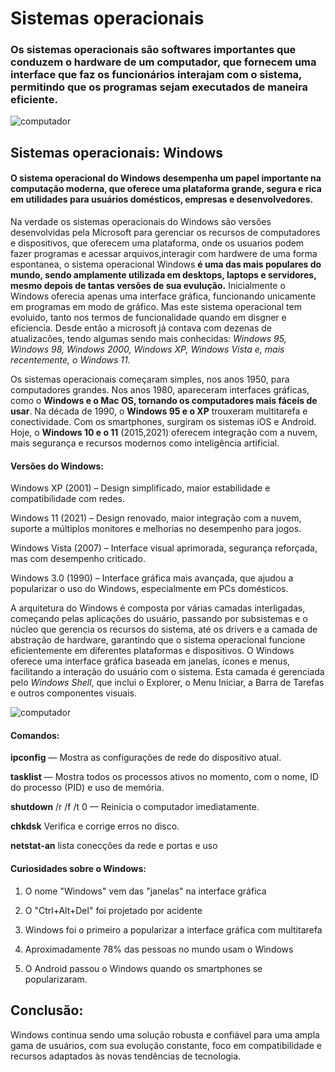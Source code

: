 # Sistemas operacionais
### Os sistemas operacionais são softwares importantes que conduzem o hardware de um computador, que fornecem uma interface que faz os funcionários interajam com o sistema, permitindo que os programas sejam executados de maneira eficiente.

![computador](https://infopedagogica.com.br/wp-content/uploads/2022/03/Guia-completo-sobre-Tecnologia-da-Informacao_infopedagogica.jpg)

## Sistemas operacionais: Windows 
#### O sistema operacional do Windows desempenha um papel importante na computação moderna, que oferece uma plataforma grande, segura e rica em utilidades para usuários domésticos, empresas e desenvolvedores.

Na verdade os sistemas operacionais do Windows são versões desenvolvidas pela Microsoft para gerenciar os recursos de computadores e dispositivos, que oferecem uma plataforma, onde os usuarios podem fazer programas e acessar arquivos,interagir com hardwere de uma forma espontanea, o sistema operacional Windows **é uma das mais populares do mundo, sendo amplamente utilizada em desktops, laptops e servidores, mesmo depois de tantas versões de sua evulução.** 
Inicialmente o Windows oferecia apenas uma interface gráfica, funcionando unicamente em programas em modo de gráfico. Mas este sistema operacional tem evoluido, tanto nos termos de funcionalidade quando em disgner e eficiencia. Desde então a microsoft já contava com dezenas de atualizacões, tendo algumas sendo mais conhecidas:  *Windows 95, Windows 98, Windows 2000, Windows XP, Windows Vista e, mais recentemente, o Windows 11.*

Os sistemas operacionais começaram simples, nos anos 1950, para computadores grandes. Nos anos 1980, apareceram interfaces gráficas, como o **Windows e o Mac OS, tornando os computadores mais fáceis de usar**. Na década de 1990, o **Windows 95 e o XP** trouxeram multitarefa e conectividade. Com os smartphones, surgiram os sistemas iOS e Android. Hoje, o **Windows 10 e o 11** (2015,2021) oferecem integração com a nuvem, mais segurança e recursos modernos como inteligência artificial.

#### Versões do Windows:

Windows XP (2001) – Design simplificado, maior estabilidade e compatibilidade com redes.

Windows 11 (2021) – Design renovado, maior integração com a nuvem, suporte a múltiplos monitores e melhorias no desempenho para jogos.

Windows Vista (2007) – Interface visual aprimorada, segurança reforçada, mas com desempenho criticado.

Windows 3.0 (1990) – Interface gráfica mais avançada, que ajudou a popularizar o uso do Windows, especialmente em PCs domésticos.



A arquitetura do Windows é composta por várias camadas interligadas, começando pelas aplicações do usuário, passando por subsistemas e o núcleo que gerencia os recursos do sistema, até os drivers e a camada de abstração de hardware, garantindo que o sistema operacional funcione eficientemente em diferentes plataformas e dispositivos.
O Windows oferece uma interface gráfica baseada em janelas, ícones e menus, facilitando a interação do usuário com o sistema. Esta camada é gerenciada pelo *Windows Shell*, que inclui o Explorer, o Menu Iniciar, a Barra de Tarefas e outros componentes visuais.

![computador](https://doity.com.br/blog/app/uploads/2022/05/Quer-fazer-um-curso-de-organizacao-de-eventos-Conheca-os-melhores-930x534.png)

#### Comandos:

__ipconfig__ — Mostra as configurações de rede do dispositivo atual.

__tasklist__ — Mostra todos os processos ativos no momento, com o nome, ID do processo (PID) e uso de memória.

__shutdown__ /r /f /t 0 — Reinicia o computador imediatamente.

__chkdsk__ Verifica e corrige erros no disco.

__netstat-an__ lista conecções da rede e portas e uso

#### Curiosidades sobre o Windows:

1. O nome "Windows" vem das "janelas" na interface gráfica

2. O "Ctrl+Alt+Del" foi projetado por acidente

3. Windows foi o primeiro a popularizar a interface gráfica com multitarefa

4. Aproximadamente 78% das pessoas no mundo usam o Windows

5. O Android passou o Windows quando os smartphones se popularizaram.


## Conclusão:

 Windows continua sendo uma solução robusta e confiável para uma ampla gama de usuários, com sua evolução constante, foco em compatibilidade e recursos adaptados às novas tendências de tecnologia. 

